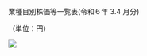 業種目別株価等一覧表(令和６年 $3.4$ 月分)

（単位：円）

![](https://www.nta.go.jp/tmp/eb881133-6e82-4db1-9d1c-710930bd28a1/images/3f31341619f1c2c60f8590f773ff4e8523aa909ac0ee1b4bf0218e6d90179a7d.jpg)